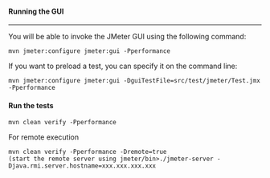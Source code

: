 
#### Running the GUI
-----

You will be able to invoke the JMeter GUI using the following command:

```
mvn jmeter:configure jmeter:gui -Pperformance
```

If you want to preload a test, you can specify it on the command line:  

```
mvn jmeter:configure jmeter:gui -DguiTestFile=src/test/jmeter/Test.jmx -Pperformance
```

#### Run the tests

```
mvn clean verify -Pperformance
```

For remote execution    

```
mvn clean verify -Pperformance -Dremote=true   
(start the remote server using jmeter/bin>./jmeter-server -Djava.rmi.server.hostname=xxx.xxx.xxx.xxx
```

